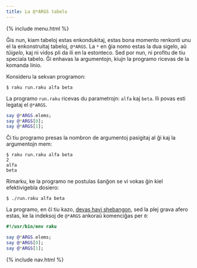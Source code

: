```yaml
---
title: La @*ARGS tabelo
---
```


{% include menu.html %}

Ĝis nun, kiam tabeloj estas enkondukitaj, estas bona momento renkonti unu el la enkonstruitaj tabeloj, `@*ARGS`. La `*` en ĝia nomo estas la dua sigelo, aŭ _tŭigelo_, kaj ni vidos pli da ili en la estonteco. Sed por nun, ni profitu de tiu speciala tabelo. Ĝi enhavas la argumentojn, kiujn la programo ricevas de la komanda linio.

Konsideru la sekvan programon:

```console
$ raku run.raku alfa beta
```

La programo `run.raku` ricevas du parametrojn: `alfa` kaj `beta`. Ili povas esti legataj el `@*ARGS`.

```raku
say @*ARGS.elems;
say @*ARGS[0];
say @*ARGS[1];
```

Ĉi tiu programo presas la nombron de argumentoj pasigitaj al ĝi kaj la argumentojn mem:

```console
$ raku run.raku alfa beta
2
alfa
beta
```

Rimarku, ke la programo ne postulas ŝanĝon se vi vokas ĝin kiel efektivigebla dosiero:

```console
$ ./run.raku alfa beta
```

La programo, en ĉi tiu kazo, [devas havi shebangon](/eo/essentials/running-programs/from-command-line), sed la plej grava afero estas, ke la indeksoj de `@*ARGS` ankoraŭ komenciĝas per `0`:

```raku
#!/usr/bin/env raku

say @*ARGS.elems;
say @*ARGS[0];
say @*ARGS[1];
```

{% include nav.html %}